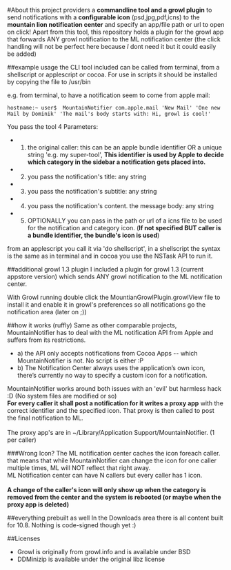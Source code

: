 #About
this project providers a <b>commandline tool and a growl plugin</b> to send notifications with a <b>configurable icon</b> (psd,jpg,pdf,icns) to the <b>mountain lion notification center</b> and specify an app/file path or url to open on click!
Apart from this tool, this repository holds a plugin for the growl app that forwards ANY growl notification to the ML notification center (the click handling will not be perfect here because _I_ dont need it but it could easily be added)

##example usage
the CLI tool included can be called from terminal, from a shellscript or applescript or cocoa. For use in scripts it should be installed by copying the file to /usr/bin


e.g. from terminal, to have a notification seem to come from apple mail:		
	
	hostname:~ user$  MountainNotifier com.apple.mail 'New Mail' 'One new Mail by Dominik' 'The mail's body starts with: Hi, growl is cool!'
	
You pass the tool 4 Parameters:
- 1. the original caller: this can be an apple bundle identifier OR a unique string 'e.g. my super-tool', <b>This identifier is used by Apple to decide which category in the sidebar a notification gets placed into.</b>
- 2. you pass the notification's title: any string
- 3. you pass the notification's subtitle: any string 
- 4. you pass the notification's content. the message body: any string 
- 5. OPTIONALLY you can pass in the path or url of a icns file to be used for the notification and category icon. (<b>If not specified BUT caller is a bundle identifier, the bundle's icon is used</b>)

from an applescript you call it via 'do shellscript', in a shellscript the syntax is the same as in terminal and in cocoa you use the NSTask API to run it.

##additional growl 1.3 plugin
I included a plugin for growl 1.3 (current appstore version) which sends ANY growl notification to the ML notification center.

With Growl running double click the MountianGrowlPlugin.growlView file to install it and enable it in growl's preferences so all notifications go the notification area (later on ;))

##how it works (ruffly)
Same as other comparable projects, MountainNotifier has to deal with the ML notification API from Apple and suffers from its restrictions. 
- a) the API only accepts notifications from Cocoa Apps -- which MountainNotifier is not. No script is either :P
- b) The Notification Center always uses the application’s own icon, there’s currently no way to specify a custom icon for a notification. 

MountainNotifier works around both issues with an 'evil' but harmless hack :D (No system files are modified or so)<br/>
<b>For every caller it shall post a notification for it writes a proxy app</b> with the correct identifier and the specified icon. That proxy is then called to post the final notification to ML.<br/>
<br/>
The proxy app's are in ~/Library/Application Support/MountainNotifier. (1 per caller)

###Wrong Icon?
The ML notification center caches the icon foreach caller. that means that while MountainNotifier can change the icon for one caller multiple times, ML will NOT reflect that right away.<br/>
ML Notification center can have N callers but every caller has 1 icon.<br/>
<br/>
<b>A change of the caller's icon will only show up when the category is removed from the center and the system is rebooted (or maybe when the proxy app is deleted)</b>
 
##everything prebuilt as well
In the Downloads area there is all content built for 10.8. 
Nothing is code-signed though yet :)

##Licenses
- Growl is originally from growl.info and is available under BSD
- DDMinizip is available under the original libz license